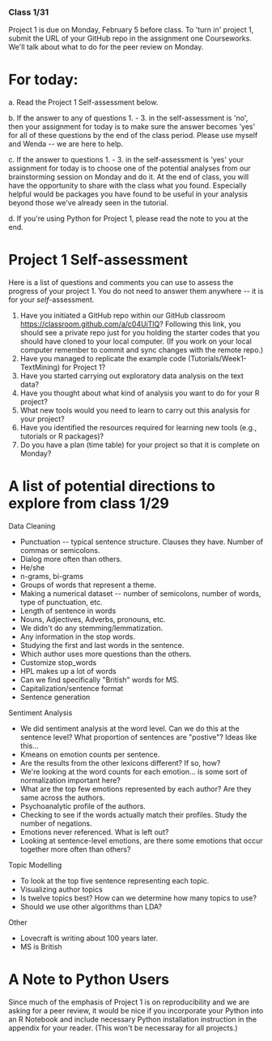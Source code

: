 ### Class 1/31

Project 1 is due on Monday, February 5 before class.  To 'turn in' project 1, submit the URL of your GitHub repo in the assignment one Courseworks.  We'll talk about what to do for the peer review on Monday.

# For today:

a. Read the Project 1 Self-assessment below.

b. If the answer to any of questions 1. - 3. in the self-assessment is 'no', then your assignment for today is to make sure the answer becomes 'yes' for all of these questions by the end of the class period.  Please use myself and Wenda -- we are here to help.

c. If the answer to questions 1. - 3. in the self-assessment is 'yes' your assignment for today is to choose one of the potential analyses from our brainstorming session on Monday and do it.  At the end of class, you will have the opportunity to share with the class what you found.  Especially helpful would be packages you have found to be useful in your analysis beyond those we've already seen in the tutorial.

d. If you're using Python for Project 1, please read the note to you at the end.








# Project 1 Self-assessment

Here is a list of questions and comments you can use to assess the progress of your project 1. You do not need to answer them anywhere -- it is for your *self*-assessment.
 
1. Have you initiated a GitHub repo within our GitHub classroom <https://classroom.github.com/a/c04UiTlQ>? Following this link, you should see a private repo just for you holding the starter codes that you should have cloned to your local computer.  (If you work on your local computer remember to commit and sync changes with the remote repo.)
2. Have you managed to replicate the example code (Tutorials/Week1-TextMining) for Project 1?
3. Have you started carrying out exploratory data analysis on the text data? 
4. Have you thought about what kind of analysis you want to do for your R project?
5. What new tools would you need to learn to carry out this analysis for your project?
6. Have you identified the resources required for learning new tools (e.g., tutorials or R packages)? 
7. Do you have a plan (time table) for your project so that it is complete on Monday?

# A list of potential directions to explore from class 1/29
 
Data Cleaning
* Punctuation -- typical sentence structure. Clauses they have. Number of commas or semicolons.
* Dialog more often than others.
* He/she 
* n-grams, bi-grams
* Groups of words that represent a theme.
* Making a numerical dataset -- number of semicolons, number of words, type of punctuation, etc.
* Length of sentence in words
* Nouns, Adjectives, Adverbs, pronouns, etc.
* We didn't do any stemming/lemmatization.
* Any information in the stop words.
* Studying the first and last words in the sentence.
* Which author uses more questions than the others.
* Customize stop_words 
* HPL makes up a lot of words
* Can we find specifically "British" words for MS.
* Capitalization/sentence format
* Sentence generation
 
Sentiment Analysis
* We did sentiment analysis at the word level. Can we do this at the sentence level? What proportion of sentences are "postive"? Ideas like this...
* Kmeans on emotion counts per sentence.
* Are the results from the other lexicons different? If so, how?
* We're looking at the word counts for each emotion... is some sort of normalization important here?
* What are the top few emotions represented by each author? Are they same across the authors.
* Psychoanalytic profile of the authors.
* Checking to see if the words actually match their profiles. Study the number of negations.
* Emotions never referenced. What is left out?
* Looking at sentence-level emotions, are there some emotions that occur together more often than others?
 
Topic Modelling
* To look at the top five sentence representing each topic.
* Visualizing author topics
* Is twelve topics best? How can we determine how many topics to use?
* Should we use other algorithms than LDA?
 
Other
* Lovecraft is writing about 100 years later.
* MS is British
 

# A Note to Python Users

Since much of the emphasis of Project 1 is on reproducibility and we are asking for a peer review, it would be nice if you incorporate your Python into an R Notebook and include necessary Python installation instruction in the appendix for your reader. (This won't be necessaray for all projects.)